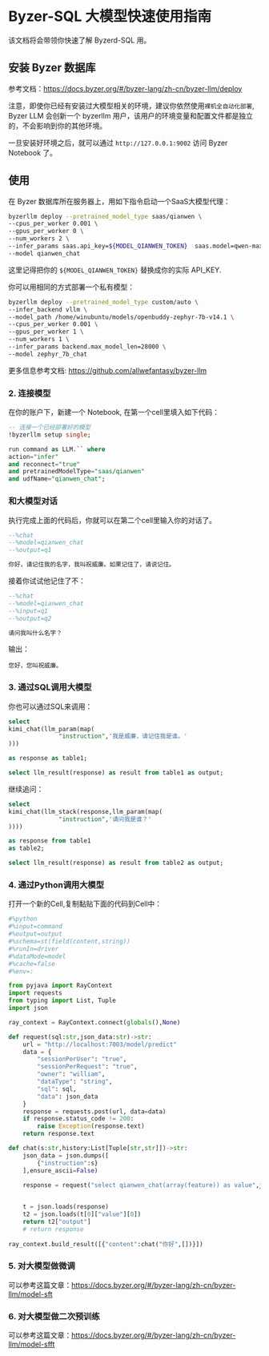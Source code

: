 # Byzer-SQL 大模型快速使用指南

该文档将会带领你快速了解 Byzerd-SQL 用。

## 安装 Byzer 数据库

参考文档：https://docs.byzer.org/#/byzer-lang/zh-cn/byzer-llm/deploy 

注意，即使你已经有安装过大模型相关的环境，建议你依然使用`裸机全自动化部署`, Byzer LLM 会创新一个 byzerllm 用户，该用户的环境变量和配置文件都是独立的，不会影响到你的其他环境。

一旦安装好环境之后，就可以通过 `http://127.0.0.1:9002` 访问 Byzer Notebook 了。

## 使用

在 Byzer 数据库所在服务器上，用如下指令启动一个SaaS大模型代理：

```bash
byzerllm deploy --pretrained_model_type saas/qianwen \
--cpus_per_worker 0.001 \
--gpus_per_worker 0 \
--num_workers 2 \
--infer_params saas.api_key=${MODEL_QIANWEN_TOKEN}  saas.model=qwen-max \
--model qianwen_chat
```

这里记得把你的 `${MODEL_QIANWEN_TOKEN}` 替换成你的实际 API_KEY.

你可以用相同的方式部署一个私有模型：

```bash
byzerllm deploy --pretrained_model_type custom/auto \
--infer_backend vllm \
--model_path /home/winubuntu/models/openbuddy-zephyr-7b-v14.1 \
--cpus_per_worker 0.001 \
--gpus_per_worker 1 \
--num_workers 1 \
--infer_params backend.max_model_len=28000 \
--model zephyr_7b_chat
```

更多信息参考文档: https://github.com/allwefantasy/byzer-llm

### 2. 连接模型

在你的账户下，新建一个 Notebook, 在第一个cell里填入如下代码：

```sql
-- 连接一个已经部署好的模型
!byzerllm setup single;

run command as LLM.`` where 
action="infer"
and reconnect="true"
and pretrainedModelType="saas/qianwen"
and udfName="qianwen_chat";
```

### 和大模型对话

执行完成上面的代码后，你就可以在第二个cell里输入你的对话了。

```sql
--%chat
--%model=qianwen_chat
--%output=q1

你好，请记住我的名字，我叫祝威廉。如果记住了，请说记住。
```

接着你试试他记住了不：

```sql
--%chat
--%model=qianwen_chat
--%input=q1
--%output=q2

请问我叫什么名字？
```

输出：

```
您好，您叫祝威廉。
```

### 3. 通过SQL调用大模型

你也可以通过SQL来调用：

```sql
select 
kimi_chat(llm_param(map(
              "instruction",'我是威廉，请记住我是谁。'
)))

as response as table1;

select llm_result(response) as result from table1 as output;
```

继续追问：

```sql
select 
kimi_chat(llm_stack(response,llm_param(map(
              "instruction",'请问我是谁？'
))))

as response from table1
as table2;

select llm_result(response) as result from table2 as output;
```


### 4. 通过Python调用大模型

打开一个新的Cell,复制黏贴下面的代码到Cell中：

```python
#%python
#%input=command
#%output=output
#%schema=st(field(content,string))
#%runIn=driver
#%dataMode=model
#%cache=false
#%env=:

from pyjava import RayContext
import requests
from typing import List, Tuple
import json

ray_context = RayContext.connect(globals(),None)

def request(sql:str,json_data:str)->str:
    url = "http://localhost:7003/model/predict"
    data = {
        "sessionPerUser": "true",
        "sessionPerRequest": "true",
        "owner": "william",
        "dataType": "string",
        "sql": sql,
        "data": json_data
    }
    response = requests.post(url, data=data)
    if response.status_code != 200:
        raise Exception(response.text)
    return response.text

def chat(s:str,history:List[Tuple[str,str]])->str:
    json_data = json.dumps([
        {"instruction":s}
    ],ensure_ascii=False)
    
    response = request("select qianwen_chat(array(feature)) as value",json_data)   


    t = json.loads(response)
    t2 = json.loads(t[0]["value"][0])
    return t2["output"] 
    # return response
    
ray_context.build_result([{"content":chat("你好",[])}])


```



### 5. 对大模型做微调

可以参考这篇文章：https://docs.byzer.org/#/byzer-lang/zh-cn/byzer-llm/model-sft

### 6. 对大模型做二次预训练

可以参考这篇文章：https://docs.byzer.org/#/byzer-lang/zh-cn/byzer-llm/model-sfft

